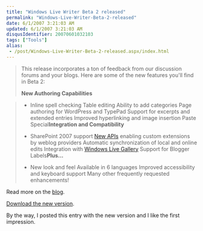 ```yaml
---
title: "Windows Live Writer Beta 2 released"
permalink: "Windows-Live-Writer-Beta-2-released"
date: 6/1/2007 3:21:03 AM
updated: 6/1/2007 3:21:03 AM
disqusIdentifier: 20070601032103
tags: ["Tools"]
alias:
 - /post/Windows-Live-Writer-Beta-2-released.aspx/index.html
---
```

> This release incorporates a ton of feedback from our discussion forums and your blogs. Here are some of the new features you'll find in Beta 2:
> 
> **New Authoring Capabilities**
<!-- more -->
> 
> *   Inline spell checking  Table editing  Ability to add categories  Page authoring for WordPress and TypePad  Support for excerpts and extended entries  Improved hyperlinking and image insertion  Paste Special**Integration and Compatibility**
> 
> *   SharePoint 2007 support  [New APIs](http://msdn2.microsoft.com/en-us/library/bb463266.aspx) enabling custom extensions by weblog providers  Automatic synchronization of local and online edits  Integration with [Windows Live Gallery](http://g.msn.com/4SAWLWenus/WriterDownloadPluginsURL) Support for Blogger Labels**Plus...**
> 
> *   New look and feel  Available in 6 languages  Improved accessibility and keyboard support  Many other frequently requested enhancements!

Read more on the [blog](http://windowslivewriter.spaces.live.com/blog/).

[Download the new version](http://writer.live.com/).

By the way, I posted this entry with the new version and I like the first impression.
